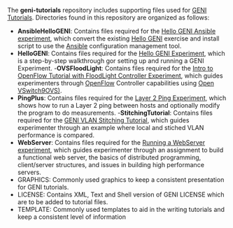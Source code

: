 The **geni-tutorials** repository includes supporting files used for [GENI Tutorials](http://groups.geni.net/geni/wiki/GENIExperimenter/Tutorials).  Directories found in this repository are organized as follows:
 
 - **AnsibleHelloGENI**: Contains files required for the [Hello GENI Ansible experiment](http://groups.geni.net/geni/wiki/GENIExperimenter/Tutorials/AnsibleHelloGENI), which convert the existing [Hello GENI](http://groups.geni.net/geni/wiki/GENIExperimenter/Tutorials/RunHelloGENI) exercise and install script to use the [Ansible](http://www.ansible.com/home) configuration management tool. 
 - **HelloGENI**: Contains files required for the [Hello GENI Experiment](http://groups.geni.net/geni/wiki/GENIExperimenter/Tutorials/RunHelloGENI), which is a step-by-step walkthrough gor setting up and running a GENI Experiment.
 -**OVSFloodLight**: Contains files required for the [Intro to OpenFlow Tutorial with FloodLight Controller Experiment](http://groups.geni.net/geni/wiki/GENIExperimenter/Tutorials/OpenFlowOVS-Floodlight), which guides experimenters through [OpenFlow](https://www.opennetworking.org/sdn-resources/openflow) Controller capabilities using [Open VSwitch9OVS)]( https://www.sdxcentral.com/cloud/open-source/definitions/what-is-open-vswitch/).
 - **PingPlus**: Contains files required for the [Layer 2 Ping Experiment](http://groups.geni.net/geni/wiki/Tutorials/Layer2Ping/Procedure), which shows how to run a Layer 2 ping between hosts and optionally modify the program to do measurements. 
 -**StitchingTutorial**: Contains files required for the [GENI VLAN Stitching Tutorial](http://groups.geni.net/geni/wiki/GENIExperimenter/Tutorials/StitchingTutorial), which guides experimenter through an example where local and stiched VLAN performance is compared.
 - **WebServer**: Contains files required for the [Running a WebServer experiment](http://groups.geni.net/geni/wiki/WebServerExample), which guides experimenter through an assignment to build a functional web server, the basics of distributed programming, client/server structures, and issues in building high performance servers.  
 - GRAPHICS: Commonly used graphics to keep a consistent presentation for GENI tutorials.
 - LICENSE: Contains XML, Text and Shell version of GENI LICENSE which are to be added to tutorial files.
 - TEMPLATE: Commonly used templates to aid in the writing tutorials and keep a consistent level of information
